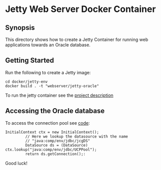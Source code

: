 # Jetty Web Server Docker Container

## Synopsis

This directory shows how to create a Jetty Container for running web applications towards an Oracle database.


## Getting Started

Run the following to create a Jetty image:

```
cd docker/jetty-env
docker build . -t "webserver/jetty-oracle"
```
To run the jetty container see the [project description](../../)

## Accessing the Oracle database

To access the connection pool see [code](../../src/main/java/no/rightcloud/demo/author/db/DatabaseUtil.java):

```
InitialContext ctx = new InitialContext();
         // Here we lookup the datasource with the name
         // "java:comp/env/jdbc/jcgDS"
         DataSource ds = (DataSource) ctx.lookup("java:comp/env/jdbc/UCPPool");
         return ds.getConnection();:
```

Good luck!



